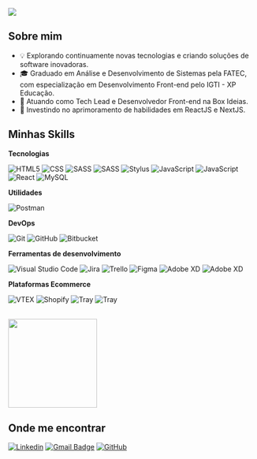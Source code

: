 ![](https://komarev.com/ghpvc/?username=guipessato&color=222222)

## Sobre mim

- 💡 Explorando continuamente novas tecnologias e criando soluções de software inovadoras.
- 🎓 Graduado em Análise e Desenvolvimento de Sistemas pela FATEC, com especialização em Desenvolvimento Front-end pelo IGTI - XP Educação.
- 💼 Atuando como Tech Lead e Desenvolvedor Front-end na Box Ideias.
- 🌱 Investindo no aprimoramento de habilidades em ReactJS e NextJS.

## Minhas Skills

**Tecnologias**

![HTML5](https://img.shields.io/badge/-HTML5-333333?style=flat&logo=HTML5)
![CSS](https://img.shields.io/badge/-CSS-333333?style=flat&logo=CSS3&logoColor=1572B6)
![SASS](https://img.shields.io/badge/-SASS-333333?style=flat&logo=SASS)
![SASS](https://img.shields.io/badge/-LESS-333333?style=flat&logo=LESS)
![Stylus](https://img.shields.io/badge/-Stylus-333333?style=flat&logo=stylus)
![JavaScript](https://img.shields.io/badge/-JavaScript-333333?style=flat&logo=javascript)
![JavaScript](https://img.shields.io/badge/-jQUery-333333?style=flat&logo=jquery)
![React](https://img.shields.io/badge/-React-333333?style=flat&logo=react)
![MySQL](https://img.shields.io/badge/-MySQL-333333?style=flat&logo=mysql)

**Utilidades**

![Postman](https://img.shields.io/badge/-Postman-333333?style=flat&logo=postman)

**DevOps**

![Git](https://img.shields.io/badge/-Git-333333?style=flat&logo=git)
![GitHub](https://img.shields.io/badge/-GitHub-333333?style=flat&logo=github)
![Bitbucket](https://img.shields.io/badge/-Bitbucket-333333?style=flat&logo=bitbucket)

**Ferramentas de desenvolvimento**

![Visual Studio Code](https://img.shields.io/badge/-Visual%20Studio%20Code-333333?style=flat&logo=visual-studio-code)
![Jira](https://img.shields.io/badge/-Jira-333333?style=flat&logo=jira)
![Trello](https://img.shields.io/badge/-Trello-333333?style=flat&logo=trello)
![Figma](https://img.shields.io/badge/-Figma-333333?style=flat&logo=figma)
![Adobe XD](https://img.shields.io/badge/-Adobe%20XD-333333?style=flat&logo=adobe-xd)
![Adobe XD](https://img.shields.io/badge/-Adobe%20Photoshop-333333?style=flat&logo=adobe-photoshop)

**Plataformas Ecommerce**

![VTEX](https://img.shields.io/badge/-VTEX-333333?style=flat&logo=vtex)
![Shopify](https://img.shields.io/badge/-Shopify-333333?style=flat&logo=shopify&logoColor=fff)
![Tray](https://img.shields.io/badge/-Tray-333333?style=flat&logo=Tray)
![Tray](https://img.shields.io/badge/-Mercado%20Shops-333333?style=flat&logo=mercadolibre)


<br/>

<a href="https://github.com/guipessato" title="Perfil do guipessato">
  <img height="180em" src="https://github-readme-stats.vercel.app/api?username=guipessato&theme=dracula&show_icons=true" />
</a>

## Onde me encontrar

[![Linkedin](https://img.shields.io/badge/-Guilherme%20Pessato-blue?style=flat-square&logo=Linkedin&logoColor=white&link=www.linkedin.com/in/guipessato/)](https://www.linkedin.com/in/guipessato/)
[![Gmail Badge](https://img.shields.io/badge/-gui_pessato@hotmail.com-006bed?style=flat-square&logo=Gmail&logoColor=white&link=mailto:gui_pessato@hotmail.com)](mailto:gui_pessato@hotmail.com)
[![GitHub](https://img.shields.io/github/followers/guipessato?label=follow&style=social)](https://github.com/guipessato)